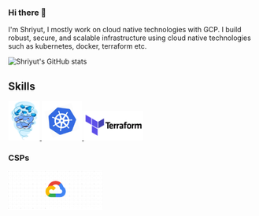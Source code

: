 ### Hi there 👋

<!--
**Shriyut/Shriyut** is a ✨ _special_ ✨ repository because its `README.md` (this file) appears on your GitHub profile.

Here are some ideas to get you started:

- 🔭 I’m currently working on ...
- 🌱 I’m currently learning ...
- 👯 I’m looking to collaborate on ...
- 🤔 I’m looking for help with ...
- 💬 Ask me about ...
- 📫 How to reach me: ...
- 😄 Pronouns: ...
- ⚡ Fun fact: ...
-->

I'm Shriyut, I mostly work on cloud native technologies with GCP. I build robust, secure, and scalable infrastructure using cloud native technologies such as kubernetes, docker, terraform etc.

![Shriyut's GitHub stats](https://github-readme-stats.vercel.app/api?username=Shriyut&hide=issues&show_icons=true&theme=onedark)

## Skills

<p float="left">
  <a href="https://www.docker.com/" target="_blank">
    <img src="https://raw.githubusercontent.com/Shriyut/Shriyut/main/docker.gif"  height="80" />
  </a>
  <a href="https://kubernetes.io/" target="_blank">
    <img src="https://raw.githubusercontent.com/Shriyut/Shriyut/main/k8s.gif" height="80" />
  </a>
  <a href="https://www.terraform.io/" target="_blank" >
    <img src="https://raw.githubusercontent.com/Shriyut/Shriyut/main/terraform.gif" width="120" />
  </a>
</p>


### CSPs

<p float="left">
  <a href="console.cloud.google.com/" target="_blank" >
    <img src="https://raw.githubusercontent.com/Shriyut/Shriyut/main/gcp.gif" height="80" />
  </a>
</p>
